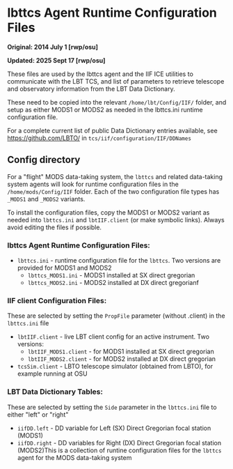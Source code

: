 # lbttcs Agent Runtime Configuration Files

**Original: 2014 July 1 [rwp/osu]**

**Updated: 2025 Sept 17 [rwp/osu]**

These files are used by the lbttcs agent and the IIF ICE utilities to communicate with the LBT TCS, and list of parameters to retrieve telescope and observatory information from the LBT Data Dictionary.

These need to be copied into the relevant `/home/lbt/Config/IIF/` folder, and setup as either MODS1 or MODS2 as needed in the lbttcs.ini runtime
configuration file.

For a complete current list of public Data Dictionary entries available, see https://github.com/LBTO/ in `tcs/iif/configuration/IIF/DDNames`

## Config directory

For a "flight" MODS data-taking system, the `lbttcs` and related data-taking system agents will look for runtime configuration files in
the `/home/mods/Config/IIF` folder.  Each of the two configuration file types has `_MODS1` and `_MODS2` variants.

To install the configuration files, copy the MODS1 or MODS2 variant as needed into `lbttcs.ini` and `lbtIIF.client` (or make symbolic links).
Always avoid editing the files if possible.

### lbttcs Agent Runtime Configuration Files:

 * `lbttcs.ini` - runtime configuration file for the `lbttcs`. Two versions are provided for MODS1 and MODS2
   * `lbttcs_MODS1.ini` - MODS1 installed at SX direct gregorian
   * `lbttcs_MODS2.ini` - MODS2 installed at DX direct gregorianf
  
### IIF client Configuration Files:

These are selected by setting the `PropFile` parameter (without .client) in the `lbttcs.ini` file
 * `lbtIIF.client` - live LBT client config for an active instrument. Two versions:
   * `lbtIIF_MODS1.client` - for MODS1 installed at SX direct gregorian
   * `lbtIIF_MODS2.client` - for MODS2 installed at DX direct gregorian
 * `tcsSim.client` - LBTO telescope simulator (obtained from LBTO), for example running at OSU
     
### LBT Data Dictionary Tables:

These are selected by setting the `Side` parameter in the `lbttcs.ini` file to either "left" or "right"
 * `iifDD.left` - DD variable for Left (SX) Direct Gregorian focal station (MODS1)
 * `iifDD.right` - DD variables for Right (DX) Direct Gregorian focal station (MODS2)This is a collection of runtine configuration files for the `lbttcs` agent for
the MODS data-taking system

